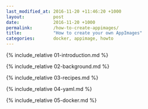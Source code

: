 ```yaml
---
last_modified_at: 2016-11-20 +11:46:20 +1000
layout:           post
date:             2016-11-20 +1000
permalink:        /how-to-create-appimages/
title:            "How to create your own AppImages"
categories:       docker, appimage, howto
---
```


{% include_relative 01-introduction.md %}

{% include_relative 02-background.md %}

{% include_relative 03-recipes.md %}

{% include_relative 04-yaml.md %}

{% include_relative 05-docker.md %}
